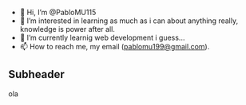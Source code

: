 - 👋 Hi, I’m @PabloMU115
- 👀 I’m interested in learning as much as i can about anything really, knowledge is power after all.
- 🌱 I’m currently learnig web development i guess...
- 📫 How to reach me, my email (pablomu199@gmail.com).

<!---
PabloMU115/PabloMU115 is a ✨ special ✨ repository because its `README.md` (this file) appears on your GitHub profile.
You can click the Preview link to take a look at your changes.
--->

## Subheader

ola